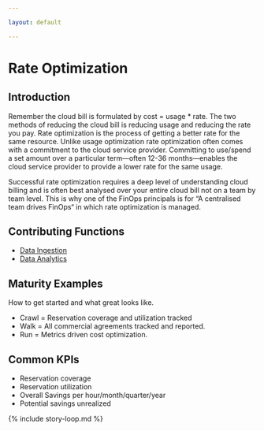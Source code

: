 ```yaml
---

layout: default

---
```


# Rate Optimization

## Introduction

Remember the cloud bill is formulated by cost = usage * rate. The two methods of reducing the cloud bill is reducing usage and reducing the rate you pay. Rate optimization is the process of getting a better rate for the same resource. Unlike usage optimization rate optimization often comes with a commitment to the cloud service provider. Committing to use/spend a set amount over a particular term—often 12-36 months—enables the cloud service provider to provide a lower rate for the same usage. 

Successful rate optimization requires a deep level of understanding cloud billing and is often best analysed over your entire cloud bill not on a team by team level. This is why one of the FinOps principals is for “A centralised team drives FinOps“ in which rate optimization is managed.

## Contributing Functions

 * [Data Ingestion](/framework/functions/data-ingestion/)
 * [Data Analytics](/framework/functions/data-analytics/)


## Maturity Examples

How to get started and what great looks like.

 * Crawl = Reservation coverage and utilization tracked
 * Walk = All commercial agreements tracked and reported.
 * Run = Metrics driven cost optimization.

## Common KPIs

 * Reservation coverage
 * Reservation utilization
 * Overall Savings per hour/month/quarter/year
 * Potential savings unrealized

{% include story-loop.md %}